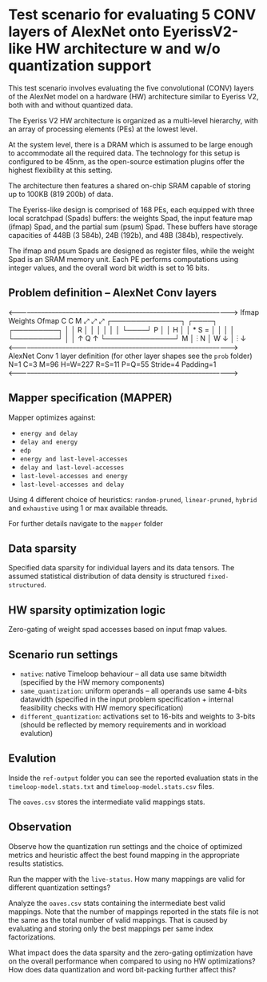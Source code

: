 # Test scenario for evaluating 5 CONV layers of AlexNet onto EyerissV2-like HW architecture w and w/o quantization support
This test scenario involves evaluating the five convolutional (CONV) layers of the AlexNet model on a hardware (HW) architecture similar to Eyeriss V2, both with and without quantized data.

The Eyeriss V2 HW architecture is organized as a multi-level hierarchy, with an array of processing elements (PEs) at the lowest level.

At the system level, there is a DRAM which is assumed to be large enough to accommodate all the required data. The technology for this setup is configured to be 45nm, as the open-source estimation plugins offer the highest flexibility at this setting.

The architecture then features a shared on-chip SRAM capable of storing up to 100KB (819 200b) of data.

The Eyeriss-like design is comprised of 168 PEs, each equipped with three local scratchpad (Spads) buffers: the weights Spad, the input feature map (ifmap) Spad, and the partial sum (psum) Spad. These buffers have storage capacities of 448B (3 584b), 24B (192b), and 48B (384b), respectively.

The ifmap and psum Spads are designed as register files, while the weight Spad is an SRAM memory unit. Each PE performs computations using integer values, and the overall word bit width is set to 16 bits. 

## Problem definition – AlexNet Conv layers
<–––––––––––––––––––––––––––––––––––––––––––––––––––––––––––––>
          Ifmap               Weights                Ofmap
   C                        C                 M
    ⤢                        ⤢                 ⤢
     ┌──────────────┐          ┌────┐            ┌─────────┐
     │              │        R │    │            │         │
     │              │          └────┘          P │         │
   H │              │   *        S       =       │         │
     │              │                            └─────────┘
     │              │        ↑                        Q
  ↑  └──────────────┘      M │   ⋮
N │         W                ↓
  │         ⋮
  ↓
<–––––––––––––––––––––––––––––––––––––––––––––––––––––––––––––>
AlexNet Conv 1 layer definition (for other layer shapes see the `prob` folder)
N=1
C=3
M=96
H=W=227
R=S=11
P=Q=55
Stride=4
Padding=1
<–––––––––––––––––––––––––––––––––––––––––––––––––––––––––––––>

## Mapper specification (MAPPER)
Mapper optimizes against:
* `energy and delay`
* `delay and energy`
* `edp`
* `energy and last-level-accesses`
* `delay and last-level-accesses`
* `last-level-accesses and energy`
* `last-level-accesses and delay`

Using 4 different choice of heuristics: `random-pruned`, `linear-pruned`, `hybrid` and `exhaustive` using 1 or max available threads.

For further details navigate to the `mapper` folder

## Data sparsity
Specified data sparsity for individual layers and its data tensors. The assumed statistical distribution of data density is structured `fixed-structured`.

## HW sparsity optimization logic
Zero-gating of weight spad accesses based on input fmap values.

## Scenario run settings
* `native`: native Timeloop behaviour – all data use same bitwidth (specified by the HW memory components)
* `same_quantization`: uniform operands – all operands use same 4-bits datawidth (specified in the input problem specification + internal feasibility checks with HW memory specification)
* `different_quantization`: activations set to 16-bits and weights to 3-bits (should be reflected by memory requirements and in workload evalution)

## Evalution
Inside the `ref-output` folder you can see the reported evaluation stats in the `timeloop-model.stats.txt` and `timeloop-model.stats.csv` files.

The `oaves.csv` stores the intermediate valid mappings stats.

## Observation 
Observe how the quantization run settings and the choice of optimized metrics and heuristic affect the best found mapping in the appropriate results statistics.

Run the mapper with the `live-status`. How many mappings are valid for different quantization settings?

Analyze the `oaves.csv` stats containing the intermediate best valid mappings. Note that the number of mappings reported in the stats file is not the same as the total number of valid mappings. That is caused by evaluating and storing only the best mappings per same index factorizations.

What impact does the data sparsity and the zero-gating optimization have on the overall performance when compared to using no HW optimizations? How does data quantization and word bit-packing further affect this?
